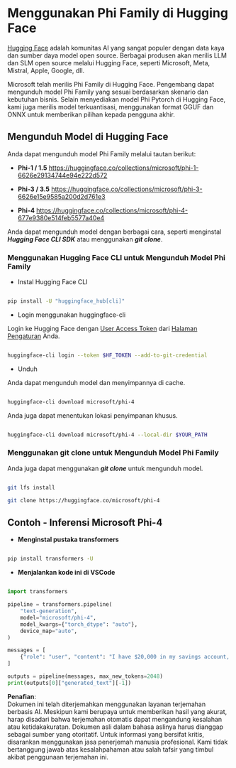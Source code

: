 # **Menggunakan Phi Family di Hugging Face**

[Hugging Face](https://huggingface.co/) adalah komunitas AI yang sangat populer dengan data kaya dan sumber daya model open source. Berbagai produsen akan merilis LLM dan SLM open source melalui Hugging Face, seperti Microsoft, Meta, Mistral, Apple, Google, dll.

Microsoft telah merilis Phi Family di Hugging Face. Pengembang dapat mengunduh model Phi Family yang sesuai berdasarkan skenario dan kebutuhan bisnis. Selain menyediakan model Phi Pytorch di Hugging Face, kami juga merilis model terkuantisasi, menggunakan format GGUF dan ONNX untuk memberikan pilihan kepada pengguna akhir.

## **Mengunduh Model di Hugging Face**

Anda dapat mengunduh model Phi Family melalui tautan berikut:

-  **Phi-1 / 1.5** https://huggingface.co/collections/microsoft/phi-1-6626e29134744e94e222d572

-  **Phi-3 / 3.5** https://huggingface.co/collections/microsoft/phi-3-6626e15e9585a200d2d761e3

-  **Phi-4** https://huggingface.co/collections/microsoft/phi-4-677e9380e514feb5577a40e4

Anda dapat mengunduh model dengan berbagai cara, seperti menginstal ***Hugging Face CLI SDK*** atau menggunakan ***git clone***.

### **Menggunakan Hugging Face CLI untuk Mengunduh Model Phi Family**

- Instal Hugging Face CLI

```bash

pip install -U "huggingface_hub[cli]"

```

- Login menggunakan huggingface-cli

Login ke Hugging Face dengan [User Access Token](https://huggingface.co/docs/hub/security-tokens) dari [Halaman Pengaturan](https://huggingface.co/settings/tokens) Anda.

```bash

huggingface-cli login --token $HF_TOKEN --add-to-git-credential

```

- Unduh

Anda dapat mengunduh model dan menyimpannya di cache.

```bash

huggingface-cli download microsoft/phi-4

```

Anda juga dapat menentukan lokasi penyimpanan khusus.

```bash

huggingface-cli download microsoft/phi-4 --local-dir $YOUR_PATH

```

### **Menggunakan git clone untuk Mengunduh Model Phi Family**

Anda juga dapat menggunakan ***git clone*** untuk mengunduh model.

```bash

git lfs install

git clone https://huggingface.co/microsoft/phi-4

```

## **Contoh - Inferensi Microsoft Phi-4**

- **Menginstal pustaka transformers**

```bash

pip install transformers -U

```

- **Menjalankan kode ini di VSCode**

```python

import transformers

pipeline = transformers.pipeline(
    "text-generation",
    model="microsoft/phi-4",
    model_kwargs={"torch_dtype": "auto"},
    device_map="auto",
)

messages = [
    {"role": "user", "content": "I have $20,000 in my savings account, where I receive a 4% profit per year and payments twice a year. Can you please tell me how long it will take for me to become a millionaire? Also, can you please explain the math step by step as if you were explaining it to an uneducated person?"},
]

outputs = pipeline(messages, max_new_tokens=2048)
print(outputs[0]["generated_text"][-1])

```

**Penafian**:  
Dokumen ini telah diterjemahkan menggunakan layanan terjemahan berbasis AI. Meskipun kami berupaya untuk memberikan hasil yang akurat, harap disadari bahwa terjemahan otomatis dapat mengandung kesalahan atau ketidakakuratan. Dokumen asli dalam bahasa aslinya harus dianggap sebagai sumber yang otoritatif. Untuk informasi yang bersifat kritis, disarankan menggunakan jasa penerjemah manusia profesional. Kami tidak bertanggung jawab atas kesalahpahaman atau salah tafsir yang timbul akibat penggunaan terjemahan ini.